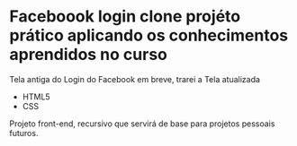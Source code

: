 # Faceboook login clone projéto prático aplicando os conhecimentos aprendidos no curso

Tela antiga do Login do Facebook em breve, trarei a Tela atualizada
* HTML5
* CSS

Projeto front-end, recursivo que servirá de base para projetos pessoais futuros.